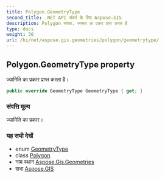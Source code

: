 ```yaml
---
title: Polygon.GeometryType
second_title: .NET API संदर्भ के लिए Aspose.GIS
description: Polygon संपत्त. ज्यमत क प्रकर प्रप्त करत है
type: docs
weight: 30
url: /hi/net/aspose.gis.geometries/polygon/geometrytype/
---
```

## Polygon.GeometryType property

ज्यामिति का प्रकार प्राप्त करता है।

```csharp
public override GeometryType GeometryType { get; }
```

### संपत्ति मूल्य

ज्यामिति का प्रकार।

### यह सभी देखें

* enum [GeometryType](../../geometrytype/)
* class [Polygon](../)
* नाम स्थान [Aspose.Gis.Geometries](../../polygon/)
* सभा [Aspose.GIS](../../../)


